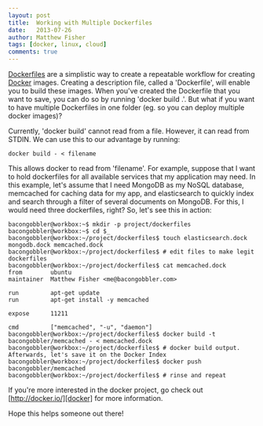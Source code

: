 ```yaml
---
layout: post
title:  Working with Multiple Dockerfiles
date:   2013-07-26
author: Matthew Fisher
tags: [docker, linux, cloud]
comments: true
---
```


[Dockerfiles][dockerfile] are a simplistic way to create a repeatable workflow for creating [Docker][docker] images.
Creating a description file, called a 'Dockerfile', will enable you to build these images.
When you've created the Dockerfile that you want to save, you can do so by running 'docker build .'. But what
if you want to have multiple Dockerfiles in one folder (eg. so you can deploy multiple docker images)?

Currently, 'docker build' cannot read from a file. However, it can read from STDIN. We can use this to our
advantage by running:

    docker build - < filename

This allows docker to read from 'filename'. For example, suppose that I want to hold dockerfiles for all
available services that my application may need. In this example, let's assume that I need MongoDB as
my NoSQL database, memcached for caching data for my app, and elasticsearch to quickly index and search
through a filter of several documents on MongoDB. For this, I would need three dockerfiles, right? So,
let's see this in action:

    bacongobbler@workbox:~$ mkdir -p project/dockerfiles
    bacongobbler@workbox:~$ cd $_
    bacongobbler@workbox:~/project/dockerfiles$ touch elasticsearch.dock mongodb.dock memcached.dock
    bacongobbler@workbox:~/project/dockerfiles$ # edit files to make legit dockerfiles
    bacongobbler@workbox:~/project/dockerfiles$ cat memcached.dock
    from        ubuntu
    maintainer  Matthew Fisher <me@bacongobbler.com>

    run         apt-get update
    run         apt-get install -y memcached

    expose      11211

    cmd         ["memcached", "-u", "daemon"]
    bacongobbler@workbox:~/project/dockerfiles$ docker build -t bacongobbler/memcached - < memcached.dock
    bacongobbler@workbox:~/project/dockerfiles$ # docker build output. Afterwards, let's save it on the Docker Index
    bacongobbler@workbox:~/project/dockerfiles$ docker push bacongobbler/memcached
    bacongobbler@workbox:~/project/dockerfiles$ # rinse and repeat

If you're more interested in the docker project, go check out [http://docker.io/][docker] for more information.

Hope this helps someone out there!

[dockerfile]:   http://docs.docker.io/en/latest/use/builder/
[docker]:       http://docker.io/
